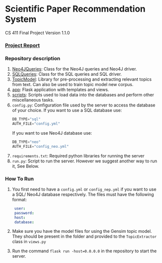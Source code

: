 # Scientific Paper Recommendation System
CS 411 Final Project
Version 1.1.0

### [Project Report](https://drive.google.com/file/d/17RjdVVvUDzoNn1tZOC4_onLCtGK6Zf_F/view)

### Repository description
1. [Neo4JQueries](Neo4jQueries): Class for the Neo4J queries and Neo4J driver.
2. [SQLQueries](SQLQueries): Class for the SQL queries and SQL driver.
3. [TopicModel](TopicModel): Library for pre-processing and extracting relevant topics from text. Can also be used to train topic model new corpus.
4. [app](app): Flask application with templates and views.
5. [scripts](scripts): Scripts used to load data into the databases and perform other miscellaneous tasks.  
6. `config.py`: Configuration file used by the server to access the database of your choice.
    If you want to use a SQL database use:
    ```python
    DB_TYPE="sql"
    AUTH_FILE="config.yml"
    ```
    If you want to use Neo4J database use:
    ```python
    DB_TYPE="neo"
    AUTH_FILE="config_neo.yml"
    ```
7. `requirements.txt`: Required python libraries for running the server
8. `run.py`: Script to run the server. However we suggest another way to run it, See Below.

### How To Run
1. You first need to have a `config.yml` or `config_nep.yml` if you want to use a SQL/ Neo4J database respectively.
   The files must have the following format:
   ```yaml
    user:
    password:
    host:
    database:
    ```
2. Make sure you have the model files for using the Gensim topic model. They should be present in the folder and provided
   to the `TopicExtractor` class in `views.py`

3. Run the command `flask run -host=0.0.0.0` in the repository to start the server.
